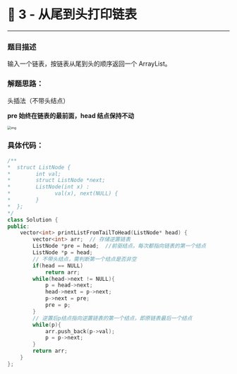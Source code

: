 # 🐷 3 - 从尾到头打印链表

---

### 题目描述

输入一个链表，按链表从尾到头的顺序返回一个 ArrayList。

### 解题思路：

头插法（不带头结点）

**pre 始终在链表的最前面，head 结点保持不动**

<img src="https://cdn.nlark.com/yuque/0/2020/png/1237282/1586186805740-8c614fde-2528-4865-b352-f20ca3259d64.png" alt="img" style="zoom:50%;" />

### 具体代码：

```cpp
/**
*  struct ListNode {
*        int val;
*        struct ListNode *next;
*        ListNode(int x) :
*              val(x), next(NULL) {
*        }
*  };
*/
class Solution {
public:
    vector<int> printListFromTailToHead(ListNode* head) {
        vector<int> arr;  // 存储逆置链表
        ListNode *pre = head;  //前驱结点，每次都指向链表的第一个结点
        ListNode *p = head;
        // 不带头结点，需判断第一个结点是否非空
        if(head == NULL)
            return arr;
        while(head->next != NULL){
            p = head->next;
            head->next = p->next;
            p->next = pre;
            pre = p;
        }
        // 逆置后p结点指向逆置链表的第一个结点，即原链表最后一个结点
        while(p){
            arr.push_back(p->val);
            p = p->next;
        }
        return arr;
    }
};
```
